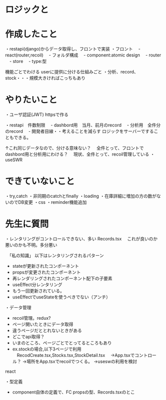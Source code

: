 # ロジックと

# 作成したこと
・restapi(django)からデータ取得し、フロントで実装
・フロント
　- react(router,recoil)
　- フォルダ構成
  　- component:atomic design
  　- router
  　- store
  　- type:型

機能ごとでわける
userに提供に分ける仕組みごと
・分析、record、stock・・・規模大きければこっちもあり

# やりたいこと
・ユーザ認証(JWT)
httpsで作る

・restapi　件数制限
　- dashbord用　当月、前月のrecord
　- 分析用　全件分のrecord
　- 開発者目線・・考えることを減らす
  ロジックをサーバーですることもできる。

  ↑これ同じデータなので、分ける意味ない？
  　全件とって、フロントでdashbord用と分析用にわける？
  　現状、全件とって、recoil管理している
・useSWR

# できていないこと
・try,catch
・非同期のcatchとfinally
・loading
・在庫詳細に増加の方の数がないのでDB変更
・css
・reminder機能追加



# 先生に質問
・レンタリングがコントロールできない、多い Records.tsx
　これが良いのか悪いのかも不明。多分悪い

　「私の知識」
  以下はレンタリングされるパターン
  
  - stateが更新されたコンポーネント
  - propsが変更されたコンポーネント
  - 再レンダリングされたコンポーネント配下の子要素
- useEffect分レンタリング
- もう一回更新されている。
- useEffectでuseStateを使うべきでない（アンチ）


・データ管理
  - recoil管理。redux?
  - ページ開いたときにデータ取得
  - 違うページだととれないときがある
  - どこでapi取得？
  - いまのところ、ページごとでとってるところもあり
  - ex.stockの場合,以下3ページで利用
  　RecodCreate.tsx,Stocks.tsx,StockDetail.tsx
  　→App.tsxでコントロール？
  →場所をApp.tsxでrecoilでつくる。
  →useswの利用を検討

react


・型定義
 - component自体の定義で、FC
   propsの型、Records.tsxのとこ